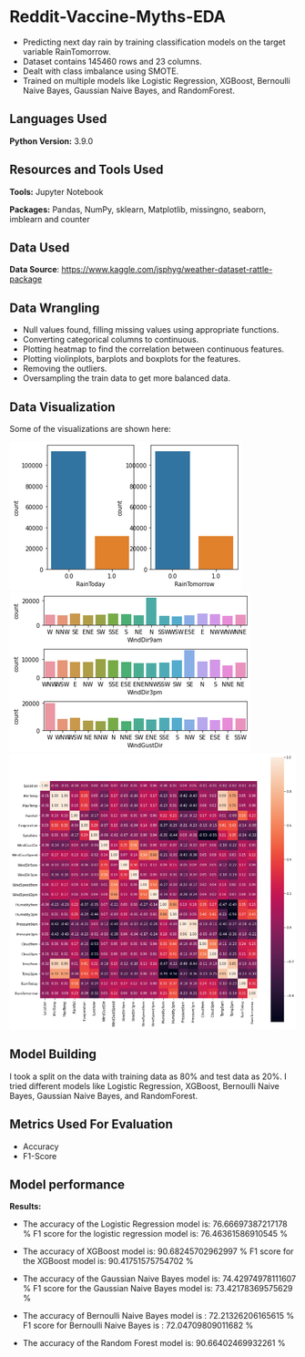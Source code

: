 # Reddit-Vaccine-Myths-EDA

* Predicting next day rain by training classification models on the target variable RainTomorrow.
* Dataset contains 145460 rows and 23 columns.
* Dealt with class imbalance using SMOTE.
* Trained on multiple models like Logistic Regression, XGBoost, Bernoulli Naive Bayes, Gaussian Naive Bayes, and RandomForest.
## Languages Used 
**Python Version:** 3.9.0

## Resources and Tools Used
**Tools:** Jupyter Notebook

**Packages:** Pandas, NumPy, sklearn, Matplotlib, missingno, seaborn, imblearn and counter

## Data Used
**Data Source**: https://www.kaggle.com/jsphyg/weather-dataset-rattle-package

## Data Wrangling 
* Null values found, filling missing values using appropriate functions.
* Converting categorical columns to continuous.
* Plotting heatmap to find the correlation between continuous features.
* Plotting violinplots, barplots and boxplots for the features.
* Removing the outliers.
* Oversampling the train data to get more balanced data.

## Data Visualization
Some of the visualizations are shown here:

![alt text](https://github.com/fahadmehfooz/EDA-Modelling-On-Rain-In-Australia/blob/main/images/__results___36_2.png?raw=true)
![alt text](https://github.com/fahadmehfooz/EDA-Modelling-On-Rain-In-Australia/blob/main/images/__results___38_0.png)
![alt text](https://github.com/fahadmehfooz/EDA-Modelling-On-Rain-In-Australia/blob/main/images/__results___46_0.png)


## Model Building 

I took a split on the data with training data as 80% and test data as 20%. 
I tried different models like Logistic Regression, XGBoost, Bernoulli Naive Bayes, Gaussian Naive Bayes, and RandomForest.

## Metrics Used For Evaluation

* Accuracy
* F1-Score

## Model performance

**Results:**

* The accuracy of the Logistic Regression model is:  76.66697387217178 %
  F1 score for the logistic regression model is: 76.46361586910545 %

* The accuracy of XGBoost model is:  90.68245702962997 %
  F1 score for the XGBoost model is: 90.41751575754702 %

* The accuracy of the Gaussian Naive Bayes model is:  74.42974978111607 %
  F1 score for the Gaussian Naive Bayes model is: 73.42178369575629 %

* The accuracy of Bernoulli Naive Bayes model is :  72.21326206165615 %
  F1 score for Bernoulli Naive Bayes is : 72.04709809011682 %

* The accuracy of the Random Forest model is:  90.66402469932261 %

